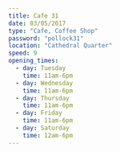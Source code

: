 ```yaml
---
title: Cafe 31
date: 03/05/2017
type: "Cafe, Coffee Shop"
password: "pollock31"
location: "Cathedral Quarter"
speed: 9
opening_times:
  - day: Tuesday
    time: 11am-6pm
  - day: Wednesday
    time: 11am-6pm
  - day: Thursday
    time: 11am-6pm
  - day: Friday
    time: 11am-6pm
  - day: Saturday
    time: 12am-6pm
---
```

